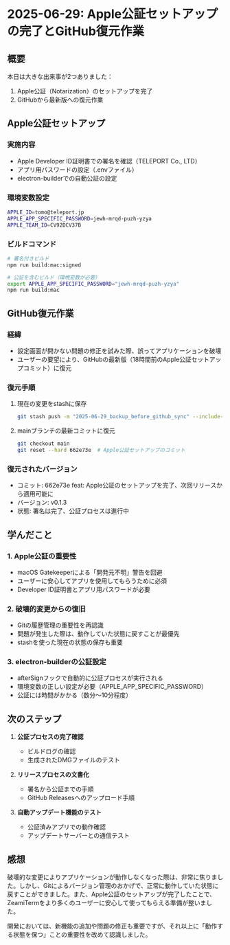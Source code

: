 # 2025-06-29: Apple公証セットアップの完了とGitHub復元作業

## 概要
本日は大きな出来事が2つありました：
1. Apple公証（Notarization）のセットアップを完了
2. GitHubから最新版への復元作業

## Apple公証セットアップ

### 実施内容
- Apple Developer ID証明書での署名を確認（TELEPORT Co., LTD）
- アプリ用パスワードの設定（.envファイル）
- electron-builderでの自動公証の設定

### 環境変数設定
```bash
APPLE_ID=tomo@teleport.jp
APPLE_APP_SPECIFIC_PASSWORD=jewh-mrqd-puzh-yzya
APPLE_TEAM_ID=CV92DCV37B
```

### ビルドコマンド
```bash
# 署名付きビルド
npm run build:mac:signed

# 公証を含むビルド（環境変数が必要）
export APPLE_APP_SPECIFIC_PASSWORD="jewh-mrqd-puzh-yzya"
npm run build:mac
```

## GitHub復元作業

### 経緯
- 設定画面が開かない問題の修正を試みた際、誤ってアプリケーションを破壊
- ユーザーの要望により、GitHubの最新版（18時間前のApple公証セットアップコミット）に復元

### 復元手順
1. 現在の変更をstashに保存
   ```bash
   git stash push -m "2025-06-29_backup_before_github_sync" --include-untracked
   ```

2. mainブランチの最新コミットに復元
   ```bash
   git checkout main
   git reset --hard 662e73e  # Apple公証セットアップのコミット
   ```

### 復元されたバージョン
- コミット: 662e73e feat: Apple公証のセットアップを完了、次回リリースから適用可能に
- バージョン: v0.1.3
- 状態: 署名は完了、公証プロセスは進行中

## 学んだこと

### 1. Apple公証の重要性
- macOS Gatekeeperによる「開発元不明」警告を回避
- ユーザーに安心してアプリを使用してもらうために必須
- Developer ID証明書とアプリ用パスワードが必要

### 2. 破壊的変更からの復旧
- Gitの履歴管理の重要性を再認識
- 問題が発生した際は、動作していた状態に戻すことが最優先
- stashを使った現在の状態の保存も重要

### 3. electron-builderの公証設定
- afterSignフックで自動的に公証プロセスが実行される
- 環境変数の正しい設定が必要（APPLE_APP_SPECIFIC_PASSWORD）
- 公証には時間がかかる（数分〜10分程度）

## 次のステップ

1. **公証プロセスの完了確認**
   - ビルドログの確認
   - 生成されたDMGファイルのテスト

2. **リリースプロセスの文書化**
   - 署名から公証までの手順
   - GitHub Releasesへのアップロード手順

3. **自動アップデート機能のテスト**
   - 公証済みアプリでの動作確認
   - アップデートサーバーとの通信テスト

## 感想
破壊的な変更によりアプリケーションが動作しなくなった際は、非常に焦りました。しかし、Gitによるバージョン管理のおかげで、正常に動作していた状態に戻すことができました。また、Apple公証のセットアップが完了したことで、ZeamiTermをより多くのユーザーに安心して使ってもらえる準備が整いました。

開発においては、新機能の追加や問題の修正も重要ですが、それ以上に「動作する状態を保つ」ことの重要性を改めて認識しました。